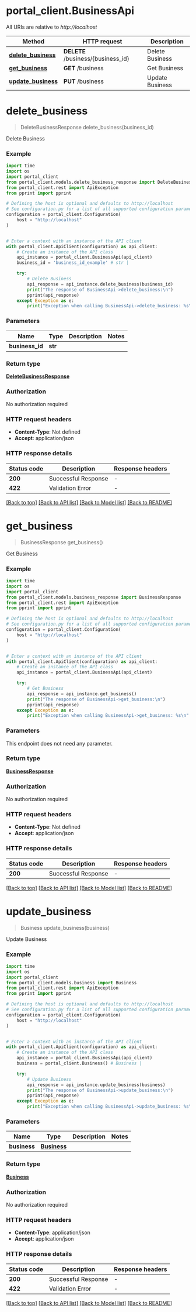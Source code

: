 # portal_client.BusinessApi

All URIs are relative to *http://localhost*

Method | HTTP request | Description
------------- | ------------- | -------------
[**delete_business**](BusinessApi.md#delete_business) | **DELETE** /business/{business_id} | Delete Business
[**get_business**](BusinessApi.md#get_business) | **GET** /business | Get Business
[**update_business**](BusinessApi.md#update_business) | **PUT** /business | Update Business


# **delete_business**
> DeleteBusinessResponse delete_business(business_id)

Delete Business

### Example

```python
import time
import os
import portal_client
from portal_client.models.delete_business_response import DeleteBusinessResponse
from portal_client.rest import ApiException
from pprint import pprint

# Defining the host is optional and defaults to http://localhost
# See configuration.py for a list of all supported configuration parameters.
configuration = portal_client.Configuration(
    host = "http://localhost"
)


# Enter a context with an instance of the API client
with portal_client.ApiClient(configuration) as api_client:
    # Create an instance of the API class
    api_instance = portal_client.BusinessApi(api_client)
    business_id = 'business_id_example' # str | 

    try:
        # Delete Business
        api_response = api_instance.delete_business(business_id)
        print("The response of BusinessApi->delete_business:\n")
        pprint(api_response)
    except Exception as e:
        print("Exception when calling BusinessApi->delete_business: %s\n" % e)
```



### Parameters

Name | Type | Description  | Notes
------------- | ------------- | ------------- | -------------
 **business_id** | **str**|  | 

### Return type

[**DeleteBusinessResponse**](DeleteBusinessResponse.md)

### Authorization

No authorization required

### HTTP request headers

 - **Content-Type**: Not defined
 - **Accept**: application/json

### HTTP response details
| Status code | Description | Response headers |
|-------------|-------------|------------------|
**200** | Successful Response |  -  |
**422** | Validation Error |  -  |

[[Back to top]](#) [[Back to API list]](../README.md#documentation-for-api-endpoints) [[Back to Model list]](../README.md#documentation-for-models) [[Back to README]](../README.md)

# **get_business**
> BusinessResponse get_business()

Get Business

### Example

```python
import time
import os
import portal_client
from portal_client.models.business_response import BusinessResponse
from portal_client.rest import ApiException
from pprint import pprint

# Defining the host is optional and defaults to http://localhost
# See configuration.py for a list of all supported configuration parameters.
configuration = portal_client.Configuration(
    host = "http://localhost"
)


# Enter a context with an instance of the API client
with portal_client.ApiClient(configuration) as api_client:
    # Create an instance of the API class
    api_instance = portal_client.BusinessApi(api_client)

    try:
        # Get Business
        api_response = api_instance.get_business()
        print("The response of BusinessApi->get_business:\n")
        pprint(api_response)
    except Exception as e:
        print("Exception when calling BusinessApi->get_business: %s\n" % e)
```



### Parameters
This endpoint does not need any parameter.

### Return type

[**BusinessResponse**](BusinessResponse.md)

### Authorization

No authorization required

### HTTP request headers

 - **Content-Type**: Not defined
 - **Accept**: application/json

### HTTP response details
| Status code | Description | Response headers |
|-------------|-------------|------------------|
**200** | Successful Response |  -  |

[[Back to top]](#) [[Back to API list]](../README.md#documentation-for-api-endpoints) [[Back to Model list]](../README.md#documentation-for-models) [[Back to README]](../README.md)

# **update_business**
> Business update_business(business)

Update Business

### Example

```python
import time
import os
import portal_client
from portal_client.models.business import Business
from portal_client.rest import ApiException
from pprint import pprint

# Defining the host is optional and defaults to http://localhost
# See configuration.py for a list of all supported configuration parameters.
configuration = portal_client.Configuration(
    host = "http://localhost"
)


# Enter a context with an instance of the API client
with portal_client.ApiClient(configuration) as api_client:
    # Create an instance of the API class
    api_instance = portal_client.BusinessApi(api_client)
    business = portal_client.Business() # Business | 

    try:
        # Update Business
        api_response = api_instance.update_business(business)
        print("The response of BusinessApi->update_business:\n")
        pprint(api_response)
    except Exception as e:
        print("Exception when calling BusinessApi->update_business: %s\n" % e)
```



### Parameters

Name | Type | Description  | Notes
------------- | ------------- | ------------- | -------------
 **business** | [**Business**](Business.md)|  | 

### Return type

[**Business**](Business.md)

### Authorization

No authorization required

### HTTP request headers

 - **Content-Type**: application/json
 - **Accept**: application/json

### HTTP response details
| Status code | Description | Response headers |
|-------------|-------------|------------------|
**200** | Successful Response |  -  |
**422** | Validation Error |  -  |

[[Back to top]](#) [[Back to API list]](../README.md#documentation-for-api-endpoints) [[Back to Model list]](../README.md#documentation-for-models) [[Back to README]](../README.md)


